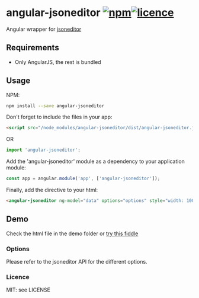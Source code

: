# angular-jsoneditor [![npm](https://img.shields.io/npm/v/angular-jsoneditor.svg?style=flat-square)](https://github.com/isonet/angular-jsoneditor)[![licence](https://img.shields.io/npm/l/angular-jsoneditor.svg?style=flat-square)](https://img.shields.io/npm/l/angular-jsoneditor.svg)

Angular wrapper for [jsoneditor](https://github.com/josdejong/jsoneditor)

## Requirements

- Only AngularJS, the rest is bundled


## Usage

NPM:

```sh
npm install --save angular-jsoneditor
```


Don't forget to include the files in your app:

```html
<script src="/node_modules/angular-jsoneditor/dist/angular-jsoneditor.js"></script>
```

OR

```javascript
import 'angular-jsoneditor';
```

Add the 'angular-jsoneditor' module as a dependency to your application module:

```javascript
const app = angular.module('app', ['angular-jsoneditor']);
```

Finally, add the directive to your html:

```html
<angular-jsoneditor ng-model="data" options="options" style="width: 100%; height: 400px;"></angular-jsoneditor>
```

## Demo

Check the html file in the demo folder or [try this fiddle](https://jsfiddle.net/kdhky4v9/2/)



### Options

Please refer to the jsoneditor API for the different options.

### Licence

MIT: see LICENSE
